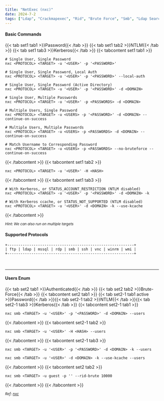 ```yaml
---
title: "NetExec (nxc)"
date: 2024-7-2
tags: ["Ldap", "Crackmapexec", "Rid", "Brute Force", "Smb", "Ldap Search", "Enumeration", "Domain Controller", "Nxc", "Active Directory", "Windows", "Winrm"]
---
```


#### Basic Commands

{{< tab set1 tab1 >}}Password{{< /tab >}}
{{< tab set1 tab2 >}}NTLM{{< /tab >}}
{{< tab set1 tab3 >}}Kerberos{{< /tab >}}
{{< tabcontent set1 tab1 >}}

```console
# Single User, Single Password
nxc <PROTOCOL> <TARGET> -u '<USER>' -p '<PASSWORD>'
```

```console
# Single User, Single Password, Local Auth
nxc <PROTOCOL> <TARGET> -u '<USER>' -p '<PASSWORD>' --local-auth
```

```console
# Single User, Single Password (Active Directory)
nxc <PROTOCOL> <TARGET> -u '<USER>' -p '<PASSWORD>' -d <DOMAIN>
```

```console
# Single User, Multiple Passwords
nxc <PROTOCOL> <TARGET> -u '<USER>' -p <PASSWORDS> -d <DOMAIN>
```

```console
# Multiple Users, Single Password
nxc <PROTOCOL> <TARGET> -u <USERS> -p '<PASSWORD>' -d <DOMAIN> --continue-on-success
```

```console
# Multiple Users, Multiple Passwords
nxc <PROTOCOL> <TARGET> -u <USERS> -p <PASSWORDS> -d <DOMAIN> --continue-on-success
```

```console
# Match Username to Corresponding Password
nxc <PROTOCOL> <TARGET> -u <USERS> -p <PASSWORDS> --no-bruteforce --continue-on-success
```

{{< /tabcontent >}}
{{< tabcontent set1 tab2 >}}

```console
nxc <PROTOCOL> <TARGET> -u '<USER>' -H <HASH>
```

{{< /tabcontent >}}
{{< tabcontent set1 tab3 >}}

```console
# With Kerberos, or STATUS_ACCOUNT_RESTRICTION (NTLM disabled)
nxc <PROTOCOL> <TARGET> -u '<USER>' -p '<PASSWORD>' -d <DOMAIN> -k
```

```console
# With Kerberos ccache, or STATUS_NOT_SUPPORTED (NTLM disabled)
nxc <PROTOCOL> <TARGET> -u '<USER>' -d <DOMAIN> -k --use-kcache
```

{{< /tabcontent >}}

<small>*Hint: We can also run on multiple targets*</small>

#### Supported Protocols

```
+----------------------------------------------------------+
| ftp | ldap | mssql | rdp | smb | ssh | vnc | winrm | wmi |
+----------------------------------------------------------+
```

<br>

---

#### Users Enum

{{< tab set2 tab1 >}}Authenticated{{< /tab >}}
{{< tab set2 tab2 >}}Brute-Force{{< /tab >}}
{{< tabcontent set2 tab1 >}}
{{< tab set2-1 tab1 active >}}Password{{< /tab >}}{{< tab set2-1 tab2 >}}NTLM{{< /tab >}}{{< tab set2-1 tab3 >}}Kerberos{{< /tab >}}
{{< tabcontent set2-1 tab1 >}}

```console
nxc smb <TARGET> -u '<USER>' -p '<PASSWORD>' -d <DOMAIN> --users
```

{{< /tabcontent >}}
{{< tabcontent set2-1 tab2 >}}

```console
nxc smb <TARGET> -u '<USER>' -H <HASH> --users
```

{{< /tabcontent >}}
{{< tabcontent set2-1 tab3 >}}

```console
nxc smb <TARGET> -u '<USER>' -p '<PASSWORD>' -d <DOMAIN> -k --users
```

```console
nxc smb <TARGET> -u '<USER>' -d <DOMAIN> -k --use-kcache --users
```

{{< /tabcontent >}}
{{< tabcontent set2 tab2 >}}

```console
nxc smb <TARGET> -u guest -p '' --rid-brute 10000
```

{{< /tabcontent >}}
{{< /tabcontent >}}

<small>*Ref: [nxc](https://github.com/Pennyw0rth/NetExec)*</small>
